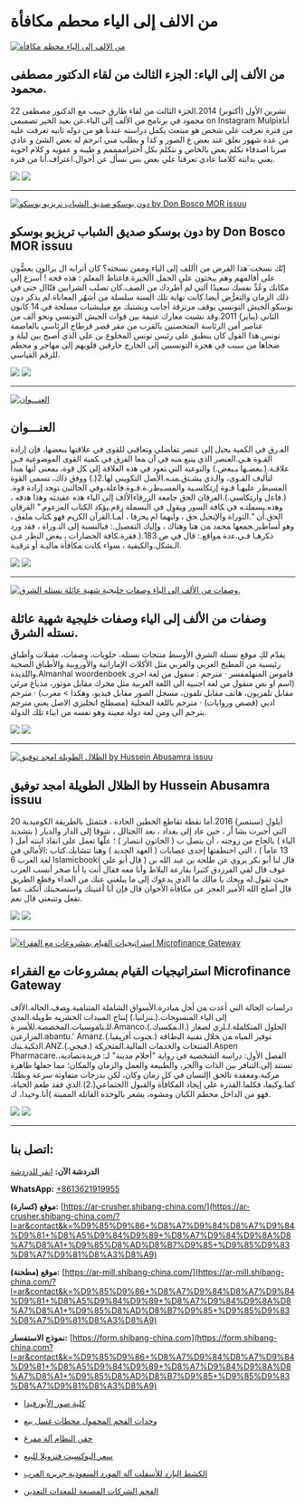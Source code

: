 # من الالف إلى الياء محطم مكافأة

<a href="https://swt.shibang-china.com/?l=ar&img&k=%D9%85%D9%86+%D8%A7%D9%84%D8%A7%D9%84%D9%81+%D8%A5%D9%84%D9%89+%D8%A7%D9%84%D9%8A%D8%A7%D8%A1+%D9%85%D8%AD%D8%B7%D9%85+%D9%85%D9%83%D8%A7%D9%81%D8%A3%D8%A9" target="_blank">![من الالف إلى الياء محطم مكافأة](http://static.shibang-china.com/all-800x300/642.jpg)</a>

## من الألف إلى الياء: الجزء الثالث من لقاء الدكتور مصطفى محمود.
22 تشرين الأول (أكتوبر) 2014.الجزء الثالث من لقاء طارق حبيب مع الدكتور مصطفى محمود في برنامج من الألف إلى الياء.عن بعيد الخير تصميمي on Instagram Mulpixأنا من فترة تعرفت على شخص هو مبتعث يكمل دراسته عندنا هو من دوله ثانيه تعرفت عليه من عدة شهور نعلق عند بعض ع الصور و كذا و يطلب مني اترجم له بعض الشئ و عادي صرنا اصدقاء نكلم بعض بالخاص و نتكلم بكل أحتراممممم و طيبه و عفويه و كلام اخويه يعني بدايتة كلامنا عادي تعرفنا علي بعض بس نسأل عن أحوال.اعتراف.أنا من فترة.


<a href="https://whatsapp.shibangsoft.com/WhatsApp.php" target="_blank" title="WhatsApp">![](http://static.shibang-china.com/icon/whatsapp.png)</a> <a href="https://swt.shibang-china.com/?l=ar&icon&k=%D9%85%D9%86+%D8%A7%D9%84%D8%A7%D9%84%D9%81+%D8%A5%D9%84%D9%89+%D8%A7%D9%84%D9%8A%D8%A7%D8%A1+%D9%85%D8%AD%D8%B7%D9%85+%D9%85%D9%83%D8%A7%D9%81%D8%A3%D8%A9" target="_blank">![](http://static.shibang-china.com/icon/chat-ar.png)</a>

---

<a href="https://swt.shibang-china.com/?l=ar&img&k=%D9%85%D9%86+%D8%A7%D9%84%D8%A7%D9%84%D9%81+%D8%A5%D9%84%D9%89+%D8%A7%D9%84%D9%8A%D8%A7%D8%A1+%D9%85%D8%AD%D8%B7%D9%85+%D9%85%D9%83%D8%A7%D9%81%D8%A3%D8%A9" target="_blank">![دون بوسكو صديق الشباب تريزيو بوسكو by Don Bosco MOR issuu](http://static.shibang-china.com/all-800x300/1345.jpg)</a>

## دون بوسكو صديق الشباب تريزيو بوسكو by Don Bosco MOR issuu
إنّك نسخت َهذا الفرض من األلف إلى الياء.وممن نسخته؟ كان أترابه ال يزالون يعضُّون على أقالمهم وهم يبحثون على الجمل األخيرة.فاغتاظ المعلم : هذه قحة ! أَسرع إلى مكانك وعُدِّ نفسك سعيدًا ألني لم أَطردك من الصف.كان تصلب الشرايين قتّاال حتى في ذلك الزمان والتغرُّض أيضا.كانت نهاية تلك السنة سلسلة من أشهُر المعاناة.لم يذكر دون بوسكو.الجيش التونسي يوقف مرتزقة أجانب ويشتبك مع ميليشيات مسلحة في.14 كانون الثاني (يناير) 2011.وقد نشبت معارك عنيفة بين قوات الجيش التونسي ونحو ألف من عناصر أمن الرئاسة المتحصنين بالقرب من مقر قصر قرطاج الرئاسي بالعاصمة تونس.هذا القول كان ينطبق على رئيس تونس المخلوع بن علي الذي أصبح بين ليلة و ضحاها من سبب في هجرة التونسيين إلى الخارج حارقين قلوبهم إلى مهاجر و محطم للرقم القياسي.


<a href="https://whatsapp.shibangsoft.com/WhatsApp.php" target="_blank" title="WhatsApp">![](http://static.shibang-china.com/icon/whatsapp.png)</a> <a href="https://swt.shibang-china.com/?l=ar&icon&k=%D9%85%D9%86+%D8%A7%D9%84%D8%A7%D9%84%D9%81+%D8%A5%D9%84%D9%89+%D8%A7%D9%84%D9%8A%D8%A7%D8%A1+%D9%85%D8%AD%D8%B7%D9%85+%D9%85%D9%83%D8%A7%D9%81%D8%A3%D8%A9" target="_blank">![](http://static.shibang-china.com/icon/chat-ar.png)</a>

---

<a href="https://swt.shibang-china.com/?l=ar&img&k=%D9%85%D9%86+%D8%A7%D9%84%D8%A7%D9%84%D9%81+%D8%A5%D9%84%D9%89+%D8%A7%D9%84%D9%8A%D8%A7%D8%A1+%D9%85%D8%AD%D8%B7%D9%85+%D9%85%D9%83%D8%A7%D9%81%D8%A3%D8%A9" target="_blank">![ﺍﻟﻌﻨـــﻮﺍﻥ](http://static.shibang-china.com/all-800x300/1312.jpg)</a>

## ﺍﻟﻌﻨـــﻮﺍﻥ
ﺍﻟﻔ.ﺭﻕ ﻓﻲ ﺍﻟﻜﻤﻴﺔ ﻴﺤﻴل ﺇﻟﻰ ﻋﻨﺼﺭ ﺘﻔﺎﻀﻠﻲ ﻭﺘﻌﺎﻗﺒﻲ ﻟﻠﻘﻭﻯ ﻓﻲ ﻋﻼﻗﺘﻬﺎ ﺒﺒﻌﻀﻬﺎ، ﻓﺈﻥ ﺇﺭﺍﺩﺓ ﺍﻟﻘـﻭﺓ ﻫـﻲ.ﺍﻟﻌﻨﺼﺭ ﺍﻟﺫﻱ ﻴﻨﺒﻊ ﻤﻨﻪ ﻓﻲ ﺁﻥ ﻤﻌﺎ ﺍﻟﻔﺭﻕ ﻓﻲ ﻜﻤﻴﺔ ﺍﻟﻘﻭﻯ ﺍﻟﻤﻭﻀﻭﻋﻴﺔ ﻓـﻲ ﻋﻼﻗـﺔ.(.ﺒﻌﻀـﻬﺎ ﺒـﺒﻌﺽ.) ﻭﺍﻟﻨﻭﻋﻴﺔ ﺍﻟﺘﻲ ﺘﻌﻭﺩ ﻓﻲ ﻫﺫﻩ ﺍﻟﻌﻼﻗﺔ ﺇﻟﻰ ﻜل ﻗﻭﺓ، ﺒﻤﻌﻨﻰ ﺃﻨﻬﺎ ﻤﺒﺩﺃ ﻟﺘﺄﻟﻴﻑ ﺍﻟﻘـﻭﻯ، ﻭﺍﻟـﺫﻱ ﻴﺸـﺘﻕ.ﻤﻨـﻪ.ﺍﻷﺼل ﺍﻟﺘﻜﻭﻴﻨﻲ ﻟﻬﺎ.2(.) ﻭﻭﻓﻕ ﺫﻟﻙ، ﺘﺴﻤﻰ ﺍﻟﻘﻭﺓ ﺍﻟﻤﺴﻴﻁﺭ ﻋﻠﻴﻬـﺎ ﻗـﻭﺓ ﺇﺭﺘﻜﺎﺴـﻴﺔ ﻭﺍﻟﻤﺴـﻴﻁﺭ.ﺓ.ﻗـﻭﺓ.ﻓﺎﻋﻠﺔ،ﻭﻓﻲ ﺍﻟﺤﺎﻟﺘﻴﻥ ﺘﻭﺠﺩ ﺇﺭﺍﺩﺓ ﻗﻭﺓ.(.ﻓﺎﻋل ﻭﺍﺭﺘﻜﺎﺴﻲ.).ﺍﻟﻔﺭﻗﺎﻥ ﺍﻟﺤﻕ جامعة الزرقاءﺍﻷﻟﻑ ﺇﻟﻰ ﺍﻟﻴﺎﺀ ﻫﺫﻩ ﻋﻘﻴﺩﺘﻪ ﻭﻫﺫﺍ ﻫﺩﻓﻪ ، ﻭﻫﺫﻩ.ﺒﺴﻤﻠﺘ.ﻪ ﻓﻲ ﻜﺎﻓﺔ ﺍﻟﺴﻭﺭ ﻭﻴﻘﻭل ﻓﻲ ﺍﻟﺒﺴﻤﻠﺔ ﺭﻗﻡ.ﻴﺅﻜﺩ ﺍﻟﻜﺘﺎﺏ ﺍﻟﻤﺯﻋﻭﻡ.&quot; ﺍﻟﻔﺭﻗﺎﻥ ﺍﻟﺤﻕ.ﺃﻥ &quot;.ﺍﻟﺘﻭﺭﺍﺓ ﻭﺍﻹﻨﺠﻴل ﺤﻕ ، ﻭﺃﻨﻬﻤﺎ ﻟﻡ ﻴﺤﺭﻓﺎ ، ﺃﻤـﺎ.ﺍﻟﻘﺭﺁﻥ ﺍﻟﻜﺭﻴﻡ ﻓﻬﻭ ﻜﺘﺎﺏ ﻤﻠﻔﻕ ، ﻭﻫﻭ ﺃﺴﺎﻁﻴﺭ.ﺠﻤﻌﻬﺎ ﻤﺤﻤﺩ ﻤﻥ ﻫﻨﺎ ﻭﻫﻨﺎﻙ ، ﻭﺇﻟﻴﻙ ﺍﻟﺘﻔﺼﻴل.: ﻓﺒﺎﻟﻨﺴﺒﺔ ﺇﻟﻰ ﺍﻟﺘ.ﻭﺭﺍﺓ ، ﻓﻘﺩ ﻭﺭﺩ ﺫﻜﺭﻫـﺎ ﻓـﻲ.ﻋﺩﺓ ﻤﻭﺍﻗﻊ.: ﻗﺎل ﻓﻲ ﺹ.183.(.ﻓﻘﺭﺓ.ﻜﺎﻓﺔ ﺍﻟﺤﻀﺎﺭﺍﺕ ، ﺒﻐﺽ ﺍﻟﻨﻅﺭ ﻋـﻥ ﺍﻟـﺸﻜل.ﻭﺍﻟﻜﻴﻔﻴﺔ ، ﺴﻭﺍﺀ ﻜﺎﻨﺕ ﻤﻜﺎﻓﺄﺓ ﻤﺎﻟﻴـﺔ ﺃﻭ ﺘﺭﻗﻴـﺔ.


<a href="https://whatsapp.shibangsoft.com/WhatsApp.php" target="_blank" title="WhatsApp">![](http://static.shibang-china.com/icon/whatsapp.png)</a> <a href="https://swt.shibang-china.com/?l=ar&icon&k=%D9%85%D9%86+%D8%A7%D9%84%D8%A7%D9%84%D9%81+%D8%A5%D9%84%D9%89+%D8%A7%D9%84%D9%8A%D8%A7%D8%A1+%D9%85%D8%AD%D8%B7%D9%85+%D9%85%D9%83%D8%A7%D9%81%D8%A3%D8%A9" target="_blank">![](http://static.shibang-china.com/icon/chat-ar.png)</a>

---

<a href="https://swt.shibang-china.com/?l=ar&img&k=%D9%85%D9%86+%D8%A7%D9%84%D8%A7%D9%84%D9%81+%D8%A5%D9%84%D9%89+%D8%A7%D9%84%D9%8A%D8%A7%D8%A1+%D9%85%D8%AD%D8%B7%D9%85+%D9%85%D9%83%D8%A7%D9%81%D8%A3%D8%A9" target="_blank">![وصفات من الألف إلى الياء وصفات خليجية شهية عائلة نستله الشرق.](http://static.shibang-china.com/all-800x300/555.jpg)</a>

## وصفات من الألف إلى الياء وصفات خليجية شهية عائلة نستله الشرق.
يقدّم لكِ موقع نستلة الشرق الأوسط منتجات نستله، حلويات، وصفات، مقبلات وأطباق رئيسية من المطبخ العربي والغربي مثل الأكلات الإماراتية والأوروبية والأطباق الصحية واللذيذة.Almanhal woordenboek قاموس المنهلمفسر &middot; مترجم : منقول من لغة اخرى (اسم او نص منقول من لغة اجنبية الى اللغة العربية مثل محرك مقابل موتور، مذياع مرئي مقابل تلفزيون، هاتف مقابل تلفون، مسجل الصور مقابل فيديو، وهكذا &gt; معرب) &middot; مترجم ادبي (قصص وروايات) &middot; مترجم باللغة المحلية (مصطلح انجليزي الاصل يعني مترجم يترجم الى ومن لغة دولة معينة وهو نفسه من ابناء تلك الدولة.


<a href="https://whatsapp.shibangsoft.com/WhatsApp.php" target="_blank" title="WhatsApp">![](http://static.shibang-china.com/icon/whatsapp.png)</a> <a href="https://swt.shibang-china.com/?l=ar&icon&k=%D9%85%D9%86+%D8%A7%D9%84%D8%A7%D9%84%D9%81+%D8%A5%D9%84%D9%89+%D8%A7%D9%84%D9%8A%D8%A7%D8%A1+%D9%85%D8%AD%D8%B7%D9%85+%D9%85%D9%83%D8%A7%D9%81%D8%A3%D8%A9" target="_blank">![](http://static.shibang-china.com/icon/chat-ar.png)</a>

---

<a href="https://swt.shibang-china.com/?l=ar&img&k=%D9%85%D9%86+%D8%A7%D9%84%D8%A7%D9%84%D9%81+%D8%A5%D9%84%D9%89+%D8%A7%D9%84%D9%8A%D8%A7%D8%A1+%D9%85%D8%AD%D8%B7%D9%85+%D9%85%D9%83%D8%A7%D9%81%D8%A3%D8%A9" target="_blank">![الظلال الطويلة امجد توفيق by Hussein Abusamra issuu](http://static.shibang-china.com/all-800x300/13.jpg)</a>

## الظلال الطويلة امجد توفيق by Hussein Abusamra issuu
20 أيلول (سبتمبر) 2016.أما نقطة تقاطع الخطين الحادة ، فتتمثل بالطريقة الكوميدية التي أجبرت بشا اًر ، حين عاد إلى بغداد ، بعد االحتالل ، شوقا إلى الدار والديار ( بتشديد الياء ) بالحاح من زوجته ، أن يتصل ب ( الخاتون انتصار ) ؛ علّها تعمل على انقاذ ابنته أمل ( 13 عاماً ) ، التي اختطفتها إحدى عصابات ( العهد الجديد ) وهنا تتشابك.كتاب :الأمالي في لغة العرب 6 Islamicbook( قال أبو علي ) قال لنا أبو بكر يروي عن طلحة بن عبد الله بن عوف قال لقي الفرزدق كثيرا بقارعة البلاط وأنا معه فقال أنت يا أبا صخر أنسب العرب حيث تقول.له ويحك يا مالك ما الذي يدعوك إلى ما يبلغني عنك من العداء وقطع الطريق قال أصلح الله الأمير العجز عن مكافأة الأخوان قال فإن أنا أغنيتك واستصحبتك أتكف عما تفعل وتتبعني قال نعم.


<a href="https://whatsapp.shibangsoft.com/WhatsApp.php" target="_blank" title="WhatsApp">![](http://static.shibang-china.com/icon/whatsapp.png)</a> <a href="https://swt.shibang-china.com/?l=ar&icon&k=%D9%85%D9%86+%D8%A7%D9%84%D8%A7%D9%84%D9%81+%D8%A5%D9%84%D9%89+%D8%A7%D9%84%D9%8A%D8%A7%D8%A1+%D9%85%D8%AD%D8%B7%D9%85+%D9%85%D9%83%D8%A7%D9%81%D8%A3%D8%A9" target="_blank">![](http://static.shibang-china.com/icon/chat-ar.png)</a>

---

<a href="https://swt.shibang-china.com/?l=ar&img&k=%D9%85%D9%86+%D8%A7%D9%84%D8%A7%D9%84%D9%81+%D8%A5%D9%84%D9%89+%D8%A7%D9%84%D9%8A%D8%A7%D8%A1+%D9%85%D8%AD%D8%B7%D9%85+%D9%85%D9%83%D8%A7%D9%81%D8%A3%D8%A9" target="_blank">![استراتيجيات القيام بمشروعات مع الفقراء Microfinance Gateway](http://static.shibang-china.com/all-800x300/1493.jpg)</a>

## استراتيجيات القيام بمشروعات مع الفقراء Microfinance Gateway
ﺩﺭﺍﺴﺎﺕ ﺍﻟﺤﺎﻟﺔ ﺍﻟﺘﻲ ﺃﻋﺩﺕ ﻤﻥ ﺃﺠل ﻤﺒﺎﺩﺭﺓ.ﺍﻷﺴﻭﺍﻕ ﺍﻟﺸﺎﻤﻠﺔ ﺍﻟﻤﺘﻨﺎﻤﻴﺔ.ﻭﺼﻑ.ﺍﻟﺤﺎﻟﺔ.ﺍﻷﻟﻑ ﺇﻟﻰ ﺍﻟﻴﺎﺀ ﺍﻟﻤﻨﺴﻭﺠﺎﺕ.(.ﺘﻨﺯﺍﻨﻴﺎ.) ﺇﻨﺘﺎﺝ ﺍﻟﻤﺒﻴﺩﺍﺕ ﺍﻟﺤﺸﺭﻴﺔ ﻁﻭﻴﻠﺔ.ﺍﻟﻤﺩﻱ ﻟﻠ.ﻨﺎﻤﻭﺴﻴﺎﺕ.ﺍﻟﻤﺨﺼﺼﺔ.ﻟﻸﺴﺭ ﺓ.Amanco.(.ﺍﻟ.ﻤﻜﺴﻴﻙ.) ﺍﻟﺤﻠﻭل ﺍﻟﻤﺘﻜﺎﻤﻠﺔ.ﻟ.ﻠﺭﻱ ﻟﺼﻐﺎﺭ ﺍﻟﻤﺯﺍﺭﻋﻴﻥ.abantu.&#39; Amanz.(.ﺠﻨﻭﺏ ﺃﻓﺭﻴﻘﻴﺎ.) ﺘﻭﻓﻴﺭ ﺍﻟﻤﻴﺎﻩ ﻤﻥ ﺨﻼل ﺘﻘﻨﻴﺔ ﺍﻟﺒﻁﺎﻗﺔ ﺍﻟﺫﻜﻴﺔ.ﺒﻨﻙ.ANZ.(.ﻓﻴﺠﻲ.) ﺍﻟﻤﻨﺘﺠﺎﺕ ﻭﺍﻟﺨﺩﻤﺎﺕ ﺍﻟﻤﺎﻟﻴﺔ.ﺍﻟﻤﺘﺤﺭﻜﺔ.Aspen Pharmacare.الفصل الأول: دراسة الشخصية في رواية &quot;أحلام مدينة&quot; لـ: فريدةتصادية، تستند إلى.التنافر بين الذات واآلخر، والطبيعة والعمل والزمان والمكان؛ مما جعلها ظاهرة مركبة.ومعقدة تالحق اإلنسان في كل زمان وكان، لكن بدرجات متفاوتة سرعة وبطئا، كما.وكيفا، فكلما.القدرة على إيجاد المكافأة والقبول االجتماعي(.2).الذي فقد طعم الحياة، فهو من الداخل محطم الكيان ومشوه، يشعر بالوحدة القاتلة المميتة )أنا.وحيدا، ك.


<a href="https://whatsapp.shibangsoft.com/WhatsApp.php" target="_blank" title="WhatsApp">![](http://static.shibang-china.com/icon/whatsapp.png)</a> <a href="https://swt.shibang-china.com/?l=ar&icon&k=%D9%85%D9%86+%D8%A7%D9%84%D8%A7%D9%84%D9%81+%D8%A5%D9%84%D9%89+%D8%A7%D9%84%D9%8A%D8%A7%D8%A1+%D9%85%D8%AD%D8%B7%D9%85+%D9%85%D9%83%D8%A7%D9%81%D8%A3%D8%A9" target="_blank">![](http://static.shibang-china.com/icon/chat-ar.png)</a>

---
## اتصل بنا:

**الدردشة الآن:** [انقر للدردشة](https://swt.shibang-china.com?l=ar&contact&k=%D9%85%D9%86+%D8%A7%D9%84%D8%A7%D9%84%D9%81+%D8%A5%D9%84%D9%89+%D8%A7%D9%84%D9%8A%D8%A7%D8%A1+%D9%85%D8%AD%D8%B7%D9%85+%D9%85%D9%83%D8%A7%D9%81%D8%A3%D8%A9)

**WhatsApp:**  [+8613621919955](https://whatsapp.shibangsoft.com/WhatsApp.php)

**موقع (كسارة):** [https://ar-crusher.shibang-china.com/](https://ar-crusher.shibang-china.com/?l=ar&contact&k=%D9%85%D9%86+%D8%A7%D9%84%D8%A7%D9%84%D9%81+%D8%A5%D9%84%D9%89+%D8%A7%D9%84%D9%8A%D8%A7%D8%A1+%D9%85%D8%AD%D8%B7%D9%85+%D9%85%D9%83%D8%A7%D9%81%D8%A3%D8%A9)

**موقع (مطحنة):** [https://ar-mill.shibang-china.com/](https://ar-mill.shibang-china.com/?l=ar&contact&k=%D9%85%D9%86+%D8%A7%D9%84%D8%A7%D9%84%D9%81+%D8%A5%D9%84%D9%89+%D8%A7%D9%84%D9%8A%D8%A7%D8%A1+%D9%85%D8%AD%D8%B7%D9%85+%D9%85%D9%83%D8%A7%D9%81%D8%A3%D8%A9)

**نموذج الاستفسار:** [https://form.shibang-china.com](https://form.shibang-china.com?l=ar&contact&k=%D9%85%D9%86+%D8%A7%D9%84%D8%A7%D9%84%D9%81+%D8%A5%D9%84%D9%89+%D8%A7%D9%84%D9%8A%D8%A7%D8%A1+%D9%85%D8%AD%D8%B7%D9%85+%D9%85%D9%83%D8%A7%D9%81%D8%A3%D8%A9)

* [كلية صور الأيورفيدا](../28/%D9%83%D9%84%D9%8A%D8%A9%20%D8%B5%D9%88%D8%B1%20%D8%A7%D9%84%D8%A3%D9%8A%D9%88%D8%B1%D9%81%D9%8A%D8%AF%D8%A7.md)

* [وحدات الفحم المحمول محطات غسل بيع](../27/%D9%88%D8%AD%D8%AF%D8%A7%D8%AA%20%D8%A7%D9%84%D9%81%D8%AD%D9%85%20%D8%A7%D9%84%D9%85%D8%AD%D9%85%D9%88%D9%84%20%D9%85%D8%AD%D8%B7%D8%A7%D8%AA%20%D8%BA%D8%B3%D9%84%20%D8%A8%D9%8A%D8%B9.md)

* [حقن النظام آلة مفرغ](../30/%D8%AD%D9%82%D9%86%20%D8%A7%D9%84%D9%86%D8%B8%D8%A7%D9%85%20%D8%A2%D9%84%D8%A9%20%D9%85%D9%81%D8%B1%D8%BA.md)

* [سعر البوكسيت فنزويلا للبيع](../28/%D8%B3%D8%B9%D8%B1%20%D8%A7%D9%84%D8%A8%D9%88%D9%83%D8%B3%D9%8A%D8%AA%20%D9%81%D9%86%D8%B2%D9%88%D9%8A%D9%84%D8%A7%20%D9%84%D9%84%D8%A8%D9%8A%D8%B9.md)

* [الكشط البارد للأسفلت آلة المورد السعودية جزيره العرب](../30/%D8%A7%D9%84%D9%83%D8%B4%D8%B7%20%D8%A7%D9%84%D8%A8%D8%A7%D8%B1%D8%AF%20%D9%84%D9%84%D8%A3%D8%B3%D9%81%D9%84%D8%AA%20%D8%A2%D9%84%D8%A9%20%D8%A7%D9%84%D9%85%D9%88%D8%B1%D8%AF%20%D8%A7%D9%84%D8%B3%D8%B9%D9%88%D8%AF%D9%8A%D8%A9%20%D8%AC%D8%B2%D9%8A%D8%B1%D9%87%20%D8%A7%D9%84%D8%B9%D8%B1%D8%A8.md)

* [الفحم الشركات المصنعة للمعدات التعدين](../30/%D8%A7%D9%84%D9%81%D8%AD%D9%85%20%D8%A7%D9%84%D8%B4%D8%B1%D9%83%D8%A7%D8%AA%20%D8%A7%D9%84%D9%85%D8%B5%D9%86%D8%B9%D8%A9%20%D9%84%D9%84%D9%85%D8%B9%D8%AF%D8%A7%D8%AA%20%D8%A7%D9%84%D8%AA%D8%B9%D8%AF%D9%8A%D9%86.md)